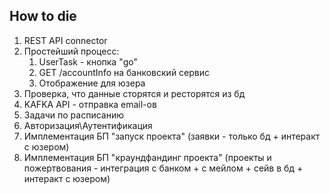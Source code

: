 ## How to die

1. REST API connector
2. Простейший процесс:
   1. UserTask - кнопка "go"
   2. GET /accountInfo на банковский сервис
   3. Отображение для юзера
3. Проверка, что данные сторятся и ресторятся из бд
4. KAFKA API - отправка email-ов
5. Задачи по расписанию
6. Авторизация\Аутентификация
7. Имплементация БП "запуск проекта" (заявки - только бд + интеракт с юзером)
8. Имплементация БП "краундфандинг проекта" (проекты и пожертвования - интеграция с банком + с мейлом + сейв в бд + интеракт с юзером)